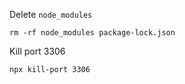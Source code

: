 
Delete `node_modules`
```
rm -rf node_modules package-lock.json
```
Kill port 3306
```
npx kill-port 3306
```